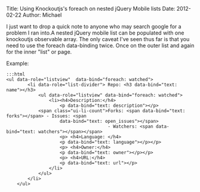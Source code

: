 Title: Using Knockoutjs's foreach on nested jQuery Mobile lists
Date: 2012-02-22
Author: Michael


I just want to drop a quick note to anyone who may search google for a
problem I ran into.A nested jQuery mobile list can be populated with one
knockoutjs observable array. The only caveat I've seen thus far is that
you need to use the foreach data-binding twice. Once on the outer list
and again for the inner "list" or page.

Example:

    :::html
    <ul data-role="listview"  data-bind="foreach: watched">
            <li data-role="list-divider"> Repo: <h3 data-bind="text: name"></h3>
                <ul data-role="listview" data-bind="foreach: watched">
                    <li><h4>Description:</h4>
                        <p data-bind="text: description"></p>
                <span class="ui-li-count">Forks: <span data-bind="text: forks"></span> - Issues: <span
                        data-bind="text: open_issues"></span>
                                          - Watchers: <span data-bind="text: watchers"></span></span>
                        <p> <h4>Language: </h4>
                        <p data-bind="text: language"></p></p>
                        <p> <h4>Owner:</h4>
                        <p data-bind="text: owner"></p></p>
                        <p> <h4>URL:</h4>
                        <p data-bind="text: url"></p>
                    </li>
                </ul>
            </li>
        </ul>
